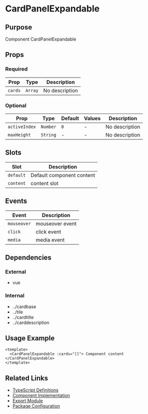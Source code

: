 # CardPanelExpandable

## Purpose

Component CardPanelExpandable

## Props

### Required

| Prop    | Type    | Description    |
| ------- | ------- | -------------- |
| `cards` | `Array` | No description |

### Optional

| Prop          | Type     | Default | Values | Description    |
| ------------- | -------- | ------- | ------ | -------------- |
| `activeIndex` | `Number` | `0`     | -      | No description |
| `maxHeight`   | `String` | -       | -      | No description |

## Slots

| Slot      | Description               |
| --------- | ------------------------- |
| `default` | Default component content |
| `content` | content slot              |

## Events

| Event       | Description     |
| ----------- | --------------- |
| `mouseover` | mouseover event |
| `click`     | click event     |
| `media`     | media event     |

## Dependencies

### External

- vue

### Internal

- ../cardbase
- ../tile
- ../cardtitle
- ../carddescription

## Usage Example

```vue
<template>
  <CardPanelExpandable :cards="[]"> Component content </CardPanelExpandable>
</template>
```

## Related Links

- [TypeScript Definitions](./CardPanelExpandable.d.ts)
- [Component Implementation](./CardPanelExpandable.vue)
- [Export Module](./cardpanelexpandable.js)
- [Package Configuration](./package.json)
